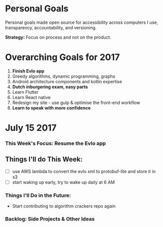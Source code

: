 # Personal Goals

Personal goals made open source for accessibility across computers I use, transparency, accountability, and versioning.

**Strategy:** Focus on process and not on the product.

# Overarching Goals for 2017

1. **Finish Evlo app**
2. Greedy algorithms, dynamic programming, graphs
3. Android architecture components and kotlin expertise
4. **Dutch inburgering exam, easy parts**
5. Learn Flutter
6. Learn React native
7. Redesign my site - use gulp & optimise the front-end workflow
8. **Learn to speak with more confidence**

# July 15 2017

### This Week's Focus: Resume the Evlo app

## Things I'll do This Week:

- [ ] use AWS lambda to convert the evlo xml to protobuf-lite and store it in s3
- [ ] start waking up early, try to wake up daily at 6 AM

### Things I'll Do in the Future:

- Start contributing to algorithm crackers repo again

### Backlog: Side Projects & Other Ideas
